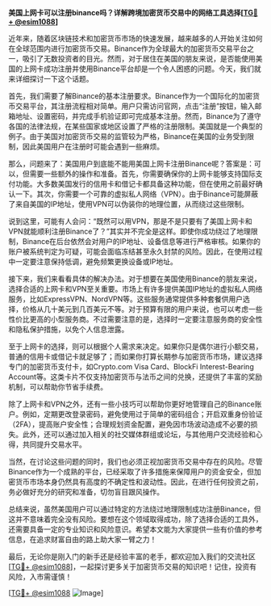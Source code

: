 **美国上网卡可以注册binance吗？详解跨境加密货币交易中的网络工具选择[[TG💪+ @esim1088](https://t.me/s/esim1088)]**

近年来，随着区块链技术和加密货币市场的快速发展，越来越多的人开始关注如何在全球范围内进行加密货币交易。Binance作为全球最大的加密货币交易平台之一，吸引了无数投资者的目光。然而，对于居住在美国的朋友来说，是否能使用美国的上网卡成功注册并使用Binance平台却是一个令人困惑的问题。今天，我们就来详细探讨一下这个话题。

首先，我们需要了解Binance的基本注册要求。Binance作为一个国际化的加密货币交易平台，其注册流程相对简单。用户只需访问官网，点击“注册”按钮，输入邮箱地址、设置密码，并完成手机验证即可完成基本注册。然而，Binance为了遵守各国的法律法规，在某些国家或地区设置了严格的注册限制。美国就是一个典型的例子。由于美国对加密货币交易的监管较为严格，Binance在美国的业务受到限制，因此美国用户在注册时可能会遇到一些麻烦。

那么，问题来了：美国用户到底能不能用美国上网卡注册Binance呢？答案是：可以，但需要一些额外的操作和准备。首先，你需要确保你的上网卡能够支持国际支付功能。大多数美国发行的信用卡和借记卡都具备这种功能，但在使用之前最好确认一下。其次，你需要一个可靠的虚拟私人网络（VPN）。由于Binance可能屏蔽了来自美国的IP地址，使用VPN可以伪装你的地理位置，从而绕过这些限制。

说到这里，可能有人会问：“既然可以用VPN，那是不是只要有了美国上网卡和VPN就能顺利注册Binance了？”其实并不完全是这样。即使你成功绕过了地理限制，Binance在后台依然会对用户的IP地址、设备信息等进行严格审核。如果你的账户被系统判定为可疑，可能会面临冻结甚至永久封禁的风险。因此，在使用过程中一定要注意保持低调，避免频繁更换设备或IP地址。

接下来，我们来看看具体的解决办法。对于想要在美国使用Binance的朋友来说，选择合适的上网卡和VPN至关重要。市场上有许多提供美国IP地址的虚拟私人网络服务，比如ExpressVPN、NordVPN等。这些服务通常提供多种套餐供用户选择，价格从几十美元到几百美元不等。对于预算有限的用户来说，也可以考虑一些性价比更高的小型服务商。不过需要注意的是，选择时一定要注意服务商的安全性和隐私保护措施，以免个人信息泄露。

至于上网卡的选择，则可以根据个人需求来决定。如果你只是偶尔进行小额交易，普通的信用卡或借记卡就足够了；而如果你打算长期参与加密货币市场，建议选择专门的加密货币支付卡，如Crypto.com Visa Card、BlockFi Interest-Bearing Account等。这类卡片不仅支持加密货币与法币之间的兑换，还提供了丰富的奖励机制，可以帮助你节省手续费。

除了上网卡和VPN之外，还有一些小技巧可以帮助你更好地管理自己的Binance账户。例如，定期更改登录密码，避免使用过于简单的密码组合；开启双重身份验证（2FA），提高账户安全性；合理规划资金配置，避免因市场波动造成不必要的损失。此外，还可以通过加入相关的社交媒体群组或论坛，与其他用户交流经验和心得，共同提升交易水平。

当然，在讨论这些问题的同时，我们也必须正视加密货币交易中存在的风险。尽管Binance作为一个成熟的平台，已经采取了许多措施来保障用户的资金安全，但加密货币市场本身仍然具有高度的不确定性和波动性。因此，在进行任何投资之前，务必做好充分的研究和准备，切勿盲目跟风操作。

总结来说，虽然美国用户可以通过特定的方法绕过地理限制成功注册Binance，但这并不意味着完全没有风险。要想在这个领域取得成功，除了选择合适的工具外，还需要具备一定的专业知识和风险意识。希望本文能为大家提供一些有价值的参考信息，在追求财富自由的路上助大家一臂之力！

最后，无论你是刚入门的新手还是经验丰富的老手，都欢迎加入我们的交流社区[[TG💪+ @esim1088](https://t.me/s/esim1088)]，一起探讨更多关于加密货币交易的知识吧！记住，投资有风险，入市需谨慎！

[[TG💪+ @esim1088](https://t.me/s/esim1088) ![Image](https://i.postimg.cc/4NQfJmqS/Snipaste-2025-05-13-00-14-12.png)]
